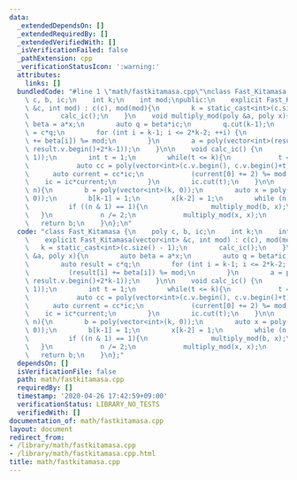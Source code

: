 ```yaml
---
data:
  _extendedDependsOn: []
  _extendedRequiredBy: []
  _extendedVerifiedWith: []
  _isVerificationFailed: false
  _pathExtension: cpp
  _verificationStatusIcon: ':warning:'
  attributes:
    links: []
  bundledCode: "#line 1 \"math/fastkitamasa.cpp\"\nclass Fast_Kitamasa {\n    poly\
    \ c, b, ic;\n    int k;\n    int mod;\npublic:\n    explicit Fast_Kitamasa(vector<int>\
    \ &c, int mod) : c(c), mod(mod){\n        k = static_cast<int>(c.size() - 1);\n\
    \        calc_ic();\n    }\n    void multiply_mod(poly &a, poly x){\n        auto\
    \ beta = a*x;\n        auto q = beta*ic;\n        q.cut(k-1);\n        auto result\
    \ = c*q;\n        for (int i = k-1; i <= 2*k-2; ++i) {\n            (result[i]\
    \ += beta[i]) %= mod;\n        }\n        a = poly(vector<int>(result.v.begin()+k-1,\
    \ result.v.begin()+2*k-1));\n    }\n\n    void calc_ic() {\n        ic = poly(vector<int>(1,\
    \ 1));\n        int t = 1;\n        while(t <= k){\n            t = min(2*t, k+1);\n\
    \            auto cc = poly(vector<int>(c.v.begin(), c.v.begin()+t));\n      \
    \      auto current = cc*ic;\n            (current[0] += 2) %= mod;\n        \
    \    ic = ic*current;\n        }\n        ic.cut(t);\n    }\n\n    poly kitamasa(int\
    \ n){\n        b = poly(vector<int>(k, 0));\n        auto x = poly(vector<int>(k,\
    \ 0));\n        b[k-1] = 1;\n        x[k-2] = 1;\n        while (n != 0){\n  \
    \          if ((n & 1) == 1){\n                multiply_mod(b, x);\n         \
    \   }\n            n /= 2;\n            multiply_mod(x, x);\n        }\n     \
    \   return b;\n    }\n};\n"
  code: "class Fast_Kitamasa {\n    poly c, b, ic;\n    int k;\n    int mod;\npublic:\n\
    \    explicit Fast_Kitamasa(vector<int> &c, int mod) : c(c), mod(mod){\n     \
    \   k = static_cast<int>(c.size() - 1);\n        calc_ic();\n    }\n    void multiply_mod(poly\
    \ &a, poly x){\n        auto beta = a*x;\n        auto q = beta*ic;\n        q.cut(k-1);\n\
    \        auto result = c*q;\n        for (int i = k-1; i <= 2*k-2; ++i) {\n  \
    \          (result[i] += beta[i]) %= mod;\n        }\n        a = poly(vector<int>(result.v.begin()+k-1,\
    \ result.v.begin()+2*k-1));\n    }\n\n    void calc_ic() {\n        ic = poly(vector<int>(1,\
    \ 1));\n        int t = 1;\n        while(t <= k){\n            t = min(2*t, k+1);\n\
    \            auto cc = poly(vector<int>(c.v.begin(), c.v.begin()+t));\n      \
    \      auto current = cc*ic;\n            (current[0] += 2) %= mod;\n        \
    \    ic = ic*current;\n        }\n        ic.cut(t);\n    }\n\n    poly kitamasa(int\
    \ n){\n        b = poly(vector<int>(k, 0));\n        auto x = poly(vector<int>(k,\
    \ 0));\n        b[k-1] = 1;\n        x[k-2] = 1;\n        while (n != 0){\n  \
    \          if ((n & 1) == 1){\n                multiply_mod(b, x);\n         \
    \   }\n            n /= 2;\n            multiply_mod(x, x);\n        }\n     \
    \   return b;\n    }\n};"
  dependsOn: []
  isVerificationFile: false
  path: math/fastkitamasa.cpp
  requiredBy: []
  timestamp: '2020-04-26 17:42:59+09:00'
  verificationStatus: LIBRARY_NO_TESTS
  verifiedWith: []
documentation_of: math/fastkitamasa.cpp
layout: document
redirect_from:
- /library/math/fastkitamasa.cpp
- /library/math/fastkitamasa.cpp.html
title: math/fastkitamasa.cpp
---
```

